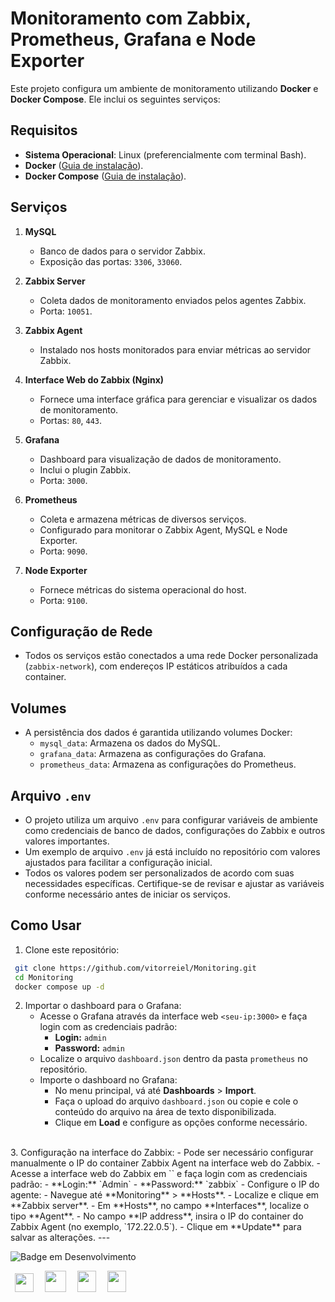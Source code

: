 # Monitoramento com Zabbix, Prometheus, Grafana e Node Exporter

Este projeto configura um ambiente de monitoramento utilizando **Docker** e **Docker Compose**. Ele inclui os seguintes serviços:

## Requisitos

- **Sistema Operacional**: Linux (preferencialmente com terminal Bash).
- **Docker** ([Guia de instalação](https://docs.docker.com/get-docker/)).
- **Docker Compose** ([Guia de instalação](https://docs.docker.com/compose/install/)).

## Serviços

1. **MySQL**
   - Banco de dados para o servidor Zabbix.
   - Exposição das portas: `3306`, `33060`.

2. **Zabbix Server**
   - Coleta dados de monitoramento enviados pelos agentes Zabbix.
   - Porta: `10051`.

3. **Zabbix Agent**
   - Instalado nos hosts monitorados para enviar métricas ao servidor Zabbix.

4. **Interface Web do Zabbix (Nginx)**
   - Fornece uma interface gráfica para gerenciar e visualizar os dados de monitoramento.
   - Portas: `80`, `443`.

5. **Grafana**
   - Dashboard para visualização de dados de monitoramento.
   - Inclui o plugin Zabbix.
   - Porta: `3000`.

6. **Prometheus**
   - Coleta e armazena métricas de diversos serviços.
   - Configurado para monitorar o Zabbix Agent, MySQL e Node Exporter.
   - Porta: `9090`.

7. **Node Exporter**
   - Fornece métricas do sistema operacional do host.
   - Porta: `9100`.

## Configuração de Rede

- Todos os serviços estão conectados a uma rede Docker personalizada (`zabbix-network`), com endereços IP estáticos atribuídos a cada container.

## Volumes

- A persistência dos dados é garantida utilizando volumes Docker:
  - `mysql_data`: Armazena os dados do MySQL.
  - `grafana_data`: Armazena as configurações do Grafana.
  - `prometheus_data`: Armazena as configurações do Prometheus.

## Arquivo `.env`

- O projeto utiliza um arquivo `.env` para configurar variáveis de ambiente como credenciais de banco de dados, configurações do Zabbix e outros valores importantes.
- Um exemplo de arquivo `.env` já está incluído no repositório com valores ajustados para facilitar a configuração inicial.
- Todos os valores podem ser personalizados de acordo com suas necessidades específicas. Certifique-se de revisar e ajustar as variáveis conforme necessário antes de iniciar os serviços.

## Como Usar

1. Clone este repositório:
  ```bash
   git clone https://github.com/vitorreiel/Monitoring.git
   cd Monitoring
   docker compose up -d
  ```
2. Importar o dashboard para o Grafana:
    - Acesse o Grafana através da interface web `<seu-ip:3000>` e faça login com as credenciais padrão:
        - **Login:** `admin`
        - **Password:** `admin`
    - Localize o arquivo `dashboard.json` dentro da pasta `prometheus` no repositório.
    - Importe o dashboard no Grafana:
        - No menu principal, vá até **Dashboards** > **Import**.
        - Faça o upload do arquivo `dashboard.json` ou copie e cole o conteúdo do arquivo na área de texto disponibilizada.
        - Clique em **Load** e configure as opções conforme necessário.
<br>
3. Configuração na interface do Zabbix:
    - Pode ser necessário configurar manualmente o IP do container Zabbix Agent na interface web do Zabbix.
    - Acesse a interface web do Zabbix em `<seu-ip:80>` e faça login com as credenciais padrão:
        - **Login:** `Admin`
        - **Password:** `zabbix`   
    - Configure o IP do agente:
        - Navegue até **Monitoring** > **Hosts**.
        - Localize e clique em **Zabbix server**.
        - Em **Hosts**, no campo **Interfaces**, localize o tipo **Agent**.
        - No campo **IP address**, insira o IP do container do Zabbix Agent (no exemplo, `172.22.0.5`).
        - Clique em **Update** para salvar as alterações.
---

<div style="display: inline_block;">

   ![Badge em Desenvolvimento](http://img.shields.io/static/v1?label=STATUS&message=EM%20DESENVOLVIMENTO&color=GREEN&style=for-the-badge)

</div>
<div style="display: inline_block;">
   <img height="30" width="30" hspace="7" src="https://cdn.jsdelivr.net/gh/devicons/devicon/icons/mysql/mysql-original.svg" />
   <img height="34" width="34" hspace="7" src="https://cdn.jsdelivr.net/gh/devicons/devicon/icons/docker/docker-plain-wordmark.svg" />
   <img height="34" width="30" hspace="7" src="https://cdn.jsdelivr.net/gh/devicons/devicon/icons/grafana/grafana-original.svg" />
   <img height="34" width="30" hspace="7" src="https://cdn.jsdelivr.net/gh/devicons/devicon/icons/prometheus/prometheus-original.svg" />
</div>